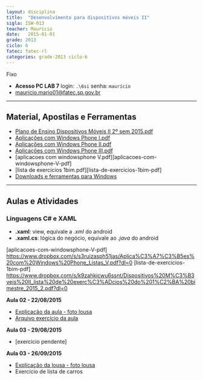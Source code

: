 ```yaml
---
layout: disciplina
title:  "Desenvolvimento para dispositivos móveis II"
sigla: ISW-013
teacher: Mauricio
date:   2015-01-01
grade: 2013
ciclo: 6
fatec: fatec-rl
categories: grade-2013 ciclo-6
---
```


<span class="label label-warning text-uppercase"><span class="glyphicon glyphicon glyphicon-star"></span> Fixo</span>

- **Acesso PC LAB 7** login: `.\6si` senha: `maurício`
- [mauricio.mario01@fatec.sp.gov.br](mauricio.mario01@fatec.sp.gov.br)


***


## Material, Apostilas e Ferramentas

- [Plano de Ensino Dispositivos Móveis II 2º sem 2015.pdf][plano-de-ensino-pdf]
- [Aplicações com Windows Phone I.pdf][aplicacoes-com-windowsphone-I-pdf]
- [Aplicações com Windows Phone II.pdf][aplicacoes-com-windowsphone-II-pdf]
- [Aplicações com Windows Phone III.pdf][aplicacoes-com-windowsphone-III-pdf]
- [aplicacoes com windowsphone V.pdf][aplicacoes-com-windowsphone-V-pdf]
- [lista de exercicios 1bim.pdf][lista-de-exercicios-1bim-pdf]
- [Downloads e ferramentas para Windows](https://dev.windows.com/pt-br/downloads)


***


## Aulas e Atividades

### Linguagens C# e XAML

- **.xaml**: view, equivale a *.xml* do android
- **.xaml.cs**: lógica do negócio, equivale ao *.java* do android


[plano-de-ensino-pdf]: https://www.dropbox.com/s/3cojxz1m3iplwmr/Plano%20de%20Ensino%20Dispositivos%20M%C3%B3veis%20II%202%C2%BA%20sem%202015.pdf?dl=0
[aplicacoes-com-windowsphone-I-pdf]: https://www.dropbox.com/s/q2huvuy3pjo85r4/Aplica%C3%A7%C3%B5es%20com%20Windows%20Phone%20I.pdf?dl=0
[aplicacoes-com-windowsphone-II-pdf]: https://www.dropbox.com/s/vz4clwbknn95ggy/Aplica%C3%A7%C3%B5es%20com%20Windows%20Phone%20II.pdf?dl=0
[aplicacoes-com-windowsphone-III-pdf]: https://www.dropbox.com/s/6q8shf2tzw3x10t/Aplica%C3%A7%C3%B5es%20com%20Windows%20Phone%20III.pdf?dl=0

[aplicacoes-com-windowsphone-V-pdf] https://www.dropbox.com/s/s3ruizasph51jas/Aplica%C3%A7%C3%B5es%20com%20Windows%20Phone_Listas_V.pdf?dl=0
[lista-de-exercicios-1bim-pdf] https://www.dropbox.com/s/k9zahkicwu6ssnt/Dispositivos%20M%C3%B3veis%20II_lista%20de%20exerc%C3%ADcios%20do%201%C2%BA%20bimestre_2015_2.pdf?dl=0

**Aula 02 - 22/08/2015**
- [Explicação da aula - foto lousa](https://www.dropbox.com/s/95ai92b5fa27u36/SAM_4414.JPG?dl=0)
- [Arquivo exercício da aula](https://www.dropbox.com/s/9vkrw2vqu9hdbs3/exercicio_aula2.zip?dl=0)

**Aula 03 - 29/08/2015**
- [exercicio pendente]

**Aula 03 - 26/09/2015**
- [Explicação da lousa - foto lousa](https://www.dropbox.com/s/5w3bp96l4qckmgs/lousa-mauricio-26-09-15.jpg?dl=0)
- Exercício de lista de carros